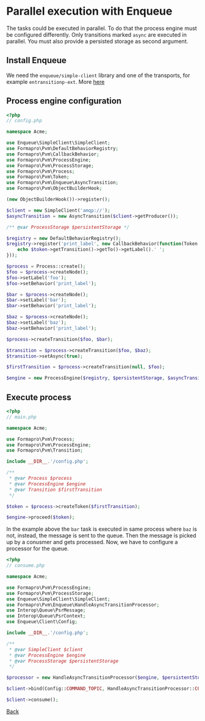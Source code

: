 # Parallel execution with Enqueue
  
The tasks could be executed in parallel. 
To do that the process engine must be configured differently. 
Only transitions marked `async` are executed in parallel.
You must also provide a persisted storage as second argument. 
  
## Install Enqueue  
 
We need the `enqueue/simple-client` library and one of the transports, for example `entransitionp-ext`. More [here](https://github.com/php-enqueue/enqueue-dev/blob/master/docs/client/quick_tour.md)

## Process engine configuration
 
```php
<?php
// config.php

namespace Acme;

use Enqueue\SimpleClient\SimpleClient;
use Formapro\Pvm\DefaultBehaviorRegistry;
use Formapro\Pvm\CallbackBehavior;
use Formapro\Pvm\ProcessEngine;
use Formapro\Pvm\ProcessStorage;
use Formapro\Pvm\Process;
use Formapro\Pvm\Token;
use Formapro\Pvm\Enqueue\AsyncTransition;
use Formapro\Pvm\ObjectBuilderHook;

(new ObjectBuilderHook())->register();

$client = new SimpleClient('amqp://');
$asyncTransition = new AsyncTransition($client->getProducer());

/** @var ProcessStorage $persistentStorage */

$registry = new DefaultBehaviorRegistry();
$registry->register('print_label', new CallbackBehavior(function(Token $token) {
    echo $token->getTransition()->getTo()->getLabel().' ';
}));

$process = Process::create();
$foo = $process->createNode();
$foo->setLabel('foo');
$foo->setBehavior('print_label');

$bar = $process->createNode();
$bar->setLabel('bar');
$bar->setBehavior('print_label');

$baz = $process->createNode();
$baz->setLabel('baz');
$baz->setBehavior('print_label');

$process->createTransition($foo, $bar);

$transition = $process->createTransition($foo, $baz);
$transition->setAsync(true);

$firstTransition = $process->createTransition(null, $foo);

$engine = new ProcessEngine($registry, $persistentStorage, $asyncTransition);
```

## Execute process

```php
<?php
// main.php

namespace Acme;

use Formapro\Pvm\Process;
use Formapro\Pvm\ProcessEngine;
use Formapro\Pvm\Transition;

include __DIR__.'/config.php';

/** 
 * @var Process $process
 * @var ProcessEngine $engine
 * @var Transition $firstTransition 
 */

$token = $process->createToken($firstTransition);

$engine->proceed($token);
```

In the example above the `bar` task is executed in same process where `baz` is not, instead, the message is sent to the queue.
Then the message is picked up by a conusmer and gets processed.
Now, we have to configure a processor for the queue.
 
```php
<?php
// consume.php

namespace Acme;

use Formapro\Pvm\ProcessEngine;
use Formapro\Pvm\ProcessStorage;
use Enqueue\SimpleClient\SimpleClient;
use Formapro\Pvm\Enqueue\HandleAsyncTransitionProcessor;
use Interop\Queue\PsrMessage;
use Interop\Queue\PsrContext;
use Enqueue\Client\Config;

include __DIR__.'/config.php';

/** 
 * @var SimpleClient $client
 * @var ProcessEngine $engine
 * @var ProcessStorage $persistentStorage 
 */

$processor = new HandleAsyncTransitionProcessor($engine, $persistentStorage);

$client->bind(Config::COMMAND_TOPIC, HandleAsyncTransitionProcessor::COMMAND, $processor);

$client->consume();
```

[Back](../README.md)